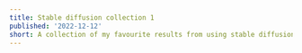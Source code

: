 ```yaml
---
title: Stable diffusion collection 1
published: '2022-12-12'
short: A collection of my favourite results from using stable diffusion.
---
```


<script>
  import ImageGallery from '$lib/components/ImageGallery.svelte'
  import sd6 from '$lib/post-images/sd_1/sd6.jpg';
  import sd7 from '$lib/post-images/sd_1/sd7.jpg';
  import sd8 from '$lib/post-images/sd_1/sd8.jpg';
  import sd9 from '$lib/post-images/sd_1/sd9.jpg';

  const images = [sd7, sd6, sd8, sd9]
</script>

<ImageGallery images="{images}" />
